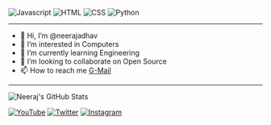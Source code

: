 ![Javascript](https://img.shields.io/badge/JavaScript-F7DF1E?logo=javascript&logoColor=white&style=for-the-badge "Javascript")
![HTML](https://img.shields.io/badge/HTML-E34F26?logo=html5&logoColor=white&style=for-the-badge "HTML")
![CSS](https://img.shields.io/badge/CSS-1572B6?logo=css3&logoColor=white&style=for-the-badge "CSS")
![Python](https://img.shields.io/badge/Python-14354C?style=for-the-badge&logo=python&logoColor=white "Python")

---
- 👋 Hi, I’m @neerajadhav<br>
- 👀 I’m interested in Computers<br>
- 🌱 I’m currently learning Engineering<br>
- 💞️ I’m looking to collaborate on Open Source<br>
- 📫 How to reach me <a href="mailto:adhavneeraj9500@gmail.com">G-Mail</a><br>
---


![Neeraj's GitHub Stats](https://github-readme-stats.vercel.app/api?username=neerajadhav&show_icons=true&include_all_commits=true)


 [![YouTube](https://img.shields.io/badge/youtube-FF0000?logo=youtube&logoColor=white&style=for-the-badge)](https://youtube.com/channel/UCahNVXLKLGOZikByl7pSGBA)
 [![Twitter](https://img.shields.io/badge/Twitter-1DA1F2?logo=twitter&logoColor=white&style=for-the-badge)](https://twitter.com/theneerajadhav)
 [![Instagram](https://img.shields.io/badge/Instagram-E4405F?logo=instagram&logoColor=white&style=for-the-badge)](https://instagram.com/neeraj_adhav)
